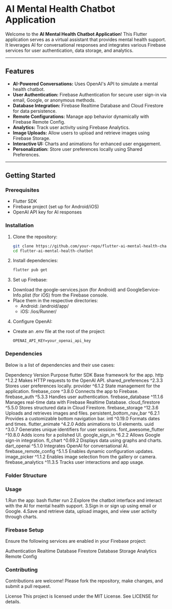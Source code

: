 # AI Mental Health Chatbot Application

Welcome to the **AI Mental Health Chatbot Application**! This Flutter application serves as a virtual assistant that provides mental health support. It leverages AI for conversational responses and integrates various Firebase services for user authentication, data storage, and analytics.

---

## Features
- **AI-Powered Conversations:** Uses OpenAI's API to simulate a mental health chatbot.
- **User Authentication:** Firebase Authentication for secure user sign-in via email, Google, or anonymous methods.
- **Database Integration:** Firebase Realtime Database and Cloud Firestore for data persistence.
- **Remote Configurations:** Manage app behavior dynamically with Firebase Remote Config.
- **Analytics:** Track user activity using Firebase Analytics.
- **Image Uploads:** Allow users to upload and retrieve images using Firebase Storage.
- **Interactive UI:** Charts and animations for enhanced user engagement.
- **Personalization:** Store user preferences locally using Shared Preferences.

---

## Getting Started

### Prerequisites
- Flutter SDK
- Firebase project (set up for Android/iOS)
- OpenAI API key for AI responses

### Installation
1. Clone the repository:
   ```bash
   git clone https://github.com/your-repo/flutter-ai-mental-health-chatbot.git
   cd flutter-ai-mental-health-chatbot
2. Install dependencies:
   ```bash
   flutter pub get
3. Set up Firebase:
- Download the google-services.json (for Android) and GoogleService-Info.plist (for iOS) from the Firebase console.
- Place them in the respective directories:
   - Android: /android/app/
   - iOS: /ios/Runner/
4. Configure OpenAI:
- Create an .env file at the root of the project:
  ```env
  OPENAI_API_KEY=your_openai_api_key

### Dependencies
Below is a list of dependencies and their use cases:

Dependency	Version	Purpose
flutter	SDK	Base framework for the app.
http	^1.2.2	Makes HTTP requests to the OpenAI API.
shared_preferences	^2.3.3	Stores user preferences locally.
provider	^6.1.2	State management for the application.
firebase_core	^3.8.0	Connects the app to Firebase.
firebase_auth	^5.3.3	Handles user authentication.
firebase_database	^11.1.6	Manages real-time data with Firebase Realtime Database.
cloud_firestore	^5.5.0	Stores structured data in Cloud Firestore.
firebase_storage	^12.3.6	Uploads and retrieves images and files.
persistent_bottom_nav_bar	^6.2.1	Provides a customizable bottom navigation bar.
intl	^0.19.0	Formats dates and times.
flutter_animate	^4.2.0	Adds animations to UI elements.
uuid	^3.0.7	Generates unique identifiers for user sessions.
font_awesome_flutter	^10.8.0	Adds icons for a polished UI.
google_sign_in	^6.2.2	Allows Google sign-in integration.
fl_chart	^0.69.2	Displays data using graphs and charts.
dart_openai	^5.1.0	Integrates OpenAI for conversational AI.
firebase_remote_config	^5.1.5	Enables dynamic configuration updates.
image_picker	^1.1.2	Enables image selection from the gallery or camera.
firebase_analytics	^11.3.5	Tracks user interactions and app usage.

### Folder Structure
### Usage
1.Run the app:
bash
flutter run
2.Explore the chatbot interface and interact with the AI for mental health support.
3.Sign in or sign up using email or Google.
4.Save and retrieve data, upload images, and view user activity through charts.

### Firebase Setup
Ensure the following services are enabled in your Firebase project:

Authentication
Realtime Database
Firestore Database
Storage
Analytics
Remote Config

### Contributing
Contributions are welcome! Please fork the repository, make changes, and submit a pull request.

License
This project is licensed under the MIT License. See LICENSE for details.
